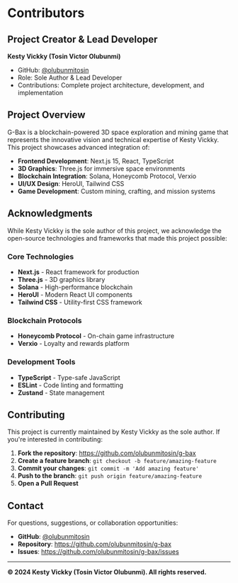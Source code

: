 # Contributors

## Project Creator & Lead Developer

**Kesty Vickky (Tosin Victor Olubunmi)**
- GitHub: [@olubunmitosin](https://github.com/olubunmitosin)
- Role: Sole Author & Lead Developer
- Contributions: Complete project architecture, development, and implementation

## Project Overview

G-Bax is a blockchain-powered 3D space exploration and mining game that represents the innovative vision and technical expertise of Kesty Vickky. This project showcases advanced integration of:

- **Frontend Development**: Next.js 15, React, TypeScript
- **3D Graphics**: Three.js for immersive space environments
- **Blockchain Integration**: Solana, Honeycomb Protocol, Verxio
- **UI/UX Design**: HeroUI, Tailwind CSS
- **Game Development**: Custom mining, crafting, and mission systems

## Acknowledgments

While Kesty Vickky is the sole author of this project, we acknowledge the open-source technologies and frameworks that made this project possible:

### Core Technologies
- **Next.js** - React framework for production
- **Three.js** - 3D graphics library
- **Solana** - High-performance blockchain
- **HeroUI** - Modern React UI components
- **Tailwind CSS** - Utility-first CSS framework

### Blockchain Protocols
- **Honeycomb Protocol** - On-chain game infrastructure
- **Verxio** - Loyalty and rewards platform

### Development Tools
- **TypeScript** - Type-safe JavaScript
- **ESLint** - Code linting and formatting
- **Zustand** - State management

## Contributing

This project is currently maintained by Kesty Vickky as the sole author. If you're interested in contributing:

1. **Fork the repository**: https://github.com/olubunmitosin/g-bax
2. **Create a feature branch**: `git checkout -b feature/amazing-feature`
3. **Commit your changes**: `git commit -m 'Add amazing feature'`
4. **Push to the branch**: `git push origin feature/amazing-feature`
5. **Open a Pull Request**

## Contact

For questions, suggestions, or collaboration opportunities:

- **GitHub**: [@olubunmitosin](https://github.com/olubunmitosin)
- **Repository**: https://github.com/olubunmitosin/g-bax
- **Issues**: https://github.com/olubunmitosin/g-bax/issues

---

**© 2024 Kesty Vickky (Tosin Victor Olubunmi). All rights reserved.**
